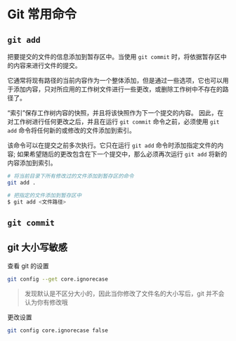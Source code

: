 # Git 常用命令

## `git add`

把要提交的文件的信息添加到暂存区中。当使用 `git commit` 时，将依据暂存区中的内容来进行文件的提交。

它通常将现有路径的当前内容作为一个整体添加，但是通过一些选项，它也可以用于添加内容，只对所应用的工作树文件进行一些更改，或删除工作树中不存在的路径了。

“索引”保存工作树内容的快照，并且将该快照作为下一个提交的内容。 因此，在对工作树进行任何更改之后，并且在运行 `git commit` 命令之前，必须使用 `git add` 命令将任何新的或修改的文件添加到索引。

该命令可以在提交之前多次执行。它只在运行 `git add` 命令时添加指定文件的内容; 如果希望随后的更改包含在下一个提交中，那么必须再次运行 `git add` 将新的内容添加到索引。

```sh
# 将当前目录下所有修改过的文件添加到暂存区的命令
git add .

# 把指定的文件添加到暂存区中
$ git add <文件路径>
```

## `git commit`

## git 大小写敏感

查看 git 的设置

```sh
git config --get core.ignorecase
```

> 发现默认是不区分大小的，因此当你修改了文件名的大小写后，git 并不会认为你有修改哦

更改设置

```sh
git config core.ignorecase false
```
